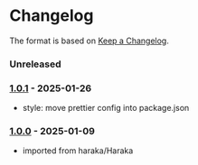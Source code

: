 # Changelog

The format is based on [Keep a Changelog](https://keepachangelog.com/).

### Unreleased

### [1.0.1] - 2025-01-26

- style: move prettier config into package.json

### [1.0.0] - 2025-01-09

- imported from haraka/Haraka

[1.0.0]: https://github.com/haraka/haraka-plugin-relay/releases/tag/v1.0.0
[1.0.1]: https://github.com/haraka/haraka-plugin-relay/releases/tag/v1.0.1
